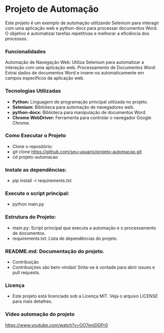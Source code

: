 # Projeto de Automação
Este projeto é um exemplo de automação utilizando Selenium para interagir com uma aplicação web e python-docx para processar documentos Word. O objetivo é automatizar tarefas repetitivas e melhorar a eficiência dos processos.

### Funcionalidades
Automação de Navegação Web: Utiliza Selenium para automatizar a interação com uma aplicação web.
Processamento de Documentos Word: Extrai dados de documentos Word e insere-os automaticamente em campos específicos da aplicação web.

### Tecnologias Utilizadas
- **Python:** Linguagem de programação principal utilizada no projeto.
- **Selenium:** Biblioteca para automação de navegadores web.
- **python-docx:** Biblioteca para manipulação de documentos Word.
- **Chrome WebDriver:** Ferramenta para controlar o navegador Google Chrome.

### Como Executar o Projeto
- Clone o repositório:
- git clone https://github.com/seu-usuario/projeto-automacao.git
- cd projeto-automacao

### Instale as dependências:
- pip install -r requirements.txt

### Execute o script principal:
- python main.py

### Estrutura do Projeto:
- main.py: Script principal que executa a automação e o processamento de documentos.
- requirements.txt: Lista de dependências do projeto.

### README.md: Documentação do projeto.
- Contribuição
- Contribuições são bem-vindas! Sinta-se à vontade para abrir issues e pull requests.

### Licença
- Este projeto está licenciado sob a Licença MIT. Veja o arquivo LICENSE para mais detalhes.

### Vídeo automação do projeto
https://www.youtube.com/watch?v=OO7eniDGPr0
   
